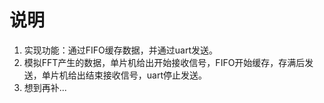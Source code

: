 # 说明  
1. 实现功能：通过FIFO缓存数据，并通过uart发送。  
2. 模拟FFT产生的数据，单片机给出开始接收信号，FIFO开始缓存，存满后发送，单片机给出结束接收信号，uart停止发送。  
3. 想到再补...

